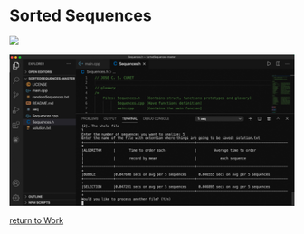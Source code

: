 Sorted Sequences
================


![](randomSequences.gif)

<!-- ![](randomSequences_2.gif) -->

![](randomSequences_3.jpg)

<!-- ![](randomSequences_4.gif) -->

















[return to Work](./)